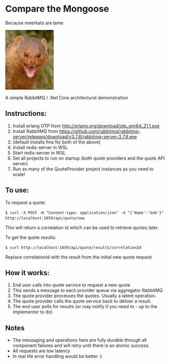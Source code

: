 # Compare the Mongoose 

Because meerkats are lame

![meerkats are lame](images/ctm.png)

A simple RabbitMQ / .Net Core architectural demonstration

## Instructions: 

1. Install erlang OTP from http://erlang.org/download/otp_win64_21.1.exe
2. Install RabbitMQ from https://github.com/rabbitmq/rabbitmq-server/releases/download/v3.7.8/rabbitmq-server-3.7.8.exe
3. (default installs fine for both of the above)
4. Install redis-server in WSL
5. Start redis-server in WSL 
6. Set all projects to run on startup (both quote providers and the quote API server)
7. Run as many of the QuoteProvider project instances as you need to scale!

## To use:

To request a quote:

`$ curl -X POST -H "Content-type: application/json" -d "{'Name':'bob'}" http://localhost:1659/api/quote/new`

This will return a correlation id which can be used to retrieve quotes later.

To get the quote results:

`$ curl http://localhost:1659/api/quote/results/correlationId`

Replace correlationId with the result from the initial new quote request

## How it works:

1. End user calls into quote service to request a new quote
2. This sends a message to each provider queue via aggregator RabbitMQ
3. The quote provider processes the quotes. Usually a latent operation.
4. The quote provider calls the quote service back to deliver a result.
5. The end user polls for results (or may notify if you need to - up to the implementor to do)

## Notes

* The messaging and operations here are fully durable through all component failures
  and will retry until there is an atomic success.
* All requests are low latency
* In real life error handling would be better :)